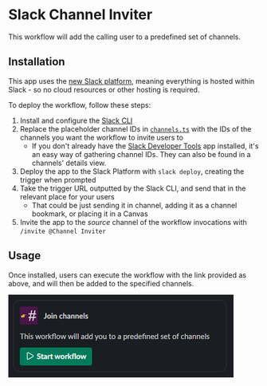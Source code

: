 # Slack Channel Inviter

This workflow will add the calling user to a predefined set of channels.

## Installation

This app uses the [new Slack platform](https://api.slack.com/future), meaning everything is hosted within Slack - so no cloud resources or other hosting is required.

To deploy the workflow, follow these steps:

1. Install and configure the [Slack CLI](https://api.slack.com/automation/cli/install)
1. Replace the placeholder channel IDs in [`channels.ts`](./channels.ts) with the IDs of the channels you want the workflow to invite users to
    - If you don't already have the [Slack Developer Tools](https://sdt.builtbyslack.com/) app installed, it's an easy way of gathering channel IDs. They can also be found in a channels' details view.
1. Deploy the app to the Slack Platform with `slack deploy`, creating the trigger when prompted
1. Take the trigger URL outputted by the Slack CLI, and send that in the relevant place for your users
    - That could be just sending it in channel, adding it as a channel bookmark, or placing it in a Canvas
1. Invite the app to the _source_ channel of the workflow invocations with `/invite @Channel Inviter`

## Usage

Once installed, users can execute the workflow with the link provided as above, and will then be added to the specified channels.

![Workflow preview](./.github/img/workflow.png)
